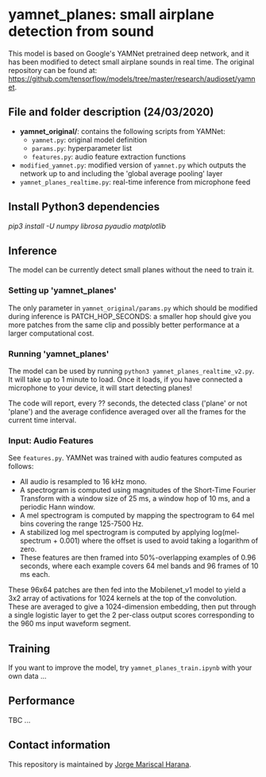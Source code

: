 # yamnet_planes: small airplane detection from sound
This model is based on Google's YAMNet pretrained deep network, and it has been modified to detect small airplane sounds in real time. The original repository can be found at: https://github.com/tensorflow/models/tree/master/research/audioset/yamnet.


## File and folder description (24/03/2020)
- **yamnet_original/**: contains the following scripts from YAMNet:
  - `yamnet.py`: original model definition
  - `params.py`: hyperparameter list
  - `features.py`: audio feature extraction functions
- `modified_yamnet.py`: modified version of `yamnet.py` which outputs the network up to and including the 'global average pooling' layer
- `yamnet_planes_realtime.py`: real-time inference from microphone feed


## Install Python3 dependencies 
*pip3 install -U numpy librosa pyaudio matplotlib*


## Inference
The model can be currently detect small planes without the need to train it.


### Setting up 'yamnet_planes'
The only parameter in `yamnet_original/params.py` which should be modified during inference is PATCH_HOP_SECONDS: a smaller hop should give you more patches from the same clip and possibly better performance at a larger computational cost.


### Running 'yamnet_planes'
The model can be used by running `python3 yamnet_planes_realtime_v2.py`. It will take up to 1 minute to load. Once it loads, if you have connected a microphone to your device, it will start detecting planes!

The code will report, every ?? seconds, the detected class ('plane' or not 'plane') and the average confidence averaged over all the frames for the current time interval.


### Input: Audio Features
See `features.py`. YAMNet was trained with audio features computed as follows:

* All audio is resampled to 16 kHz mono.
* A spectrogram is computed using magnitudes of the Short-Time Fourier Transform
  with a window size of 25 ms, a window hop of 10 ms, and a periodic Hann
  window.
* A mel spectrogram is computed by mapping the spectrogram to 64 mel bins
  covering the range 125-7500 Hz.
* A stabilized log mel spectrogram is computed by applying
  log(mel-spectrum + 0.001) where the offset is used to avoid taking a logarithm
  of zero.
* These features are then framed into 50%-overlapping examples of 0.96 seconds,
  where each example covers 64 mel bands and 96 frames of 10 ms each.

These 96x64 patches are then fed into the Mobilenet_v1 model to yield a 3x2
array of activations for 1024 kernels at the top of the convolution.  These are
averaged to give a 1024-dimension embedding, then put through a single logistic
layer to get the 2 per-class output scores corresponding to the 960 ms input
waveform segment.


## Training
If you want to improve the model, try `yamnet_planes_train.ipynb` with your own data ...


## Performance
TBC ...


## Contact information
This repository is maintained by [Jorge Mariscal Harana](https://github.com/jmariscal-harana).
